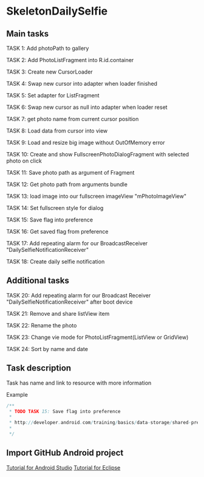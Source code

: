 SkeletonDailySelfie
========

Main tasks
--------

TASK 1: Add photoPath to gallery

TASK 2: Add PhotoListFragment into R.id.container

TASK 3: Create new CursorLoader

TASK 4: Swap new cursor into adapter when loader finished

TASK 5: Set adapter for ListFragment

TASK 6: Swap new cursor as null into adapter when loader reset

TASK 7: get photo name from current cursor position

TASK 8: Load data from cursor into view

TASK 9: Load and resize big image without OutOfMemory error

TASK 10: Create and show FullscreenPhotoDialogFragment with selected photo on click

TASK 11: Save photo path as argument of Fragment

TASK 12: Get photo path from arguments bundle

TASK 13: load image into our fullscreen imageView "mPhotoImageView"

TASK 14: Set fullscreen style for dialog

TASK 15: Save flag into preference

TASK 16: Get saved flag from preference

TASK 17: Add repeating alarm for our BroadcastReceiver "DailySelfieNotificationReceiver"

TASK 18: Create daily selfie notification

Additional tasks
--------

TASK 20: Add repeating alarm for our Broadcast Receiver  "DailySelfieNotificationReceiver" after boot device

TASK 21: Remove and share listView item

TASK 22: Rename the photo

TASK 23: Change vie mode for PhotoListFragment(ListView or GridView)

TASK 24: Sort by name and date

Task description
--------

Task has name and link to resource with more information

Example

```java
/**
 * TODO TASK 15: Save flag into preference
 *
 * http://developer.android.com/training/basics/data-storage/shared-preferences.html
 *
 */
```

Import GitHub Android project
--------

[Tutorial for Android Studio][1]
[Tutorial for Eclipse][2]

[1]: http://maxrohde.com/2014/08/18/import-github-project-to-android-studio/
[2]: http://java.dzone.com/articles/android-%E2%80%93-import-projects-git
